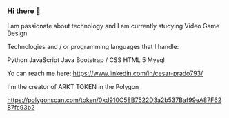 ### Hi there 👋
I am passionate about technology and I am currently studying Video Game Design

Technologies and / or programming languages that I handle: 

Python
JavaScript
Java
Bootstrap / CSS
HTML 5
Mysql

Yo can reach me here: https://www.linkedin.com/in/cesar-prado793/

I´m the creator of ARKT TOKEN in the Polygon 

https://polygonscan.com/token/0xd910C58B7522D3a2b537Baf99eA87F6287fc93b2

